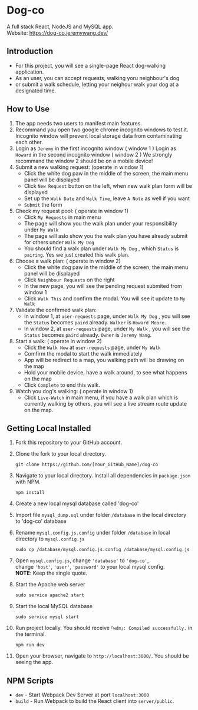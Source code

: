# Dog-co

A full stack React, NodeJS and MySQL app.</br>
Website: https://dog-co.jeremywang.dev/

## Introduction

- For this project, you will see a single-page React dog-walking application.
- As an user, you can accept requests, walking yoru neighbour's dog
- or submit a walk schedule, letting your neighour walk your dog at a designated time.


## How to Use
1. The app needs two users to manifest main features.
2. Recommand you open two google chrome incognito windows to test it. 
	Incognito window will prevent local storage data from contaminating each other.
3. Login as `Jeremy` in the first incognito window ( window 1 )
	Login as `Howard` in the second incognito window ( window 2 )
	We strongly recommand the window 2 should be on a mobile device!
4. Submit a new walking request:  (operate in window 1)
	- Click the white dog paw in the middle of the screen, the main menu panel will be displayed
	- Click `New Request` button on the left, when new walk plan form will be displayed
	- Set up the `Walk Date` and `Walk Time`, leave `A Note` as well if you want
	- `Submit` the form
5. Check my request pool: ( operate in window 1)
	- Click `My Requests` in main menu
	- The page will show you the walk plan under your responsibility under `My Walk`
	- The page will aslo show you the walk plan you have already submit for others under `Walk My Dog`
	- You should find a walk plan under `Walk My Dog` , which `Status` is `pairing`. Yes we just created this walk plan.
6. Choose a walk plan: ( operate in window 2)
	-  Click the white dog paw in the middle of the screen, the main menu panel will be displayed
	- Click `Neighbour Requests` on the right
	- In the new page, you will see the pending request submited from window 1
	- Click `Walk This` and confirm the modal. You will see it update to `My Walk`
7. Validate the confirmed walk plan:
	- In window 1, at `user-requests` page, under `Walk My Dog` , you will see the `Status` becomes `paird` already. `Walker` is `Howard Moore`.
	- In window 2, at `user-requests` page, under `My Walk` , you will see the `Status` becomes `paird` already. `Owner` is `Jeremy Wang`.
8. Start a walk: ( operate in window 2)
	- Click the `Walk Now`  at `user-requests` page, under `My Walk`
	- Comfirm the modal to start the walk immediately
	- App will be redirect to a map, you walking path will be drawing on the map
	- Hold your mobile device, have a walk around, to see what happens on the map
	- Click `Complete` to end this walk.
9. Watch you dog's walking: ( operate in window 1)
	- Click `Live-Watch` in main menu, if you have a walk plan which is currently walking by others, you will see a live stream route update on the map.

	

## Getting Local Installed

1. Fork this repository to your GitHub account.
2. Clone the fork to your local directory.
    ```
    git clone https://github.com/[Your_GitHub_Name]/dog-co
    ```
3. Navigate to your local directory. 
   Install all dependencies in `package.json` with NPM.
    ```
    npm install
    ```
4. Create a new local mysql database called 'dog-co'

5. Import file `mysql_dump.sql` under folder `/database` in the local directory to 'dog-co' database

6. Rename `mysql.config.js.config` under folder `/database` in local directory to `mysql.config.js`
   ```
   sudo cp /database/mysql.config.js.config /database/mysql.config.js
   ```
7. Open `mysql.config.js`, change `'database'` to `'dog-co'`, </br>
    change `'host'`, `'user'`, `'password'` to your local mysql config. </br>**NOTE**: Keep the single quote.

8. Start the Apache web server
   ```
   sudo service apache2 start
   ```
9. Start the local MySQL database 
   ```
   sudo service mysql start
   ```
10. Run project locally. You should receive `｢wdm｣: Compiled successfully.` in the terminal.
       ```
       npm run dev
       ```
11. Open your browser, navigate to `http://localhost:3000/`. You should be seeing the app.


## NPM Scripts

- `dev` - Start Webpack Dev Server at port `localhost:3000`
- `build` - Run Webpack to build the React client into `server/public`.
